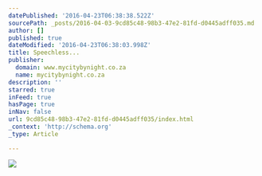 ```yaml
---
datePublished: '2016-04-23T06:38:38.522Z'
sourcePath: _posts/2016-04-03-9cd85c48-98b3-47e2-81fd-d0445adff035.md
author: []
published: true
dateModified: '2016-04-23T06:38:03.998Z'
title: Speechless...
publisher:
  domain: www.mycitybynight.co.za
  name: mycitybynight.co.za
description: ''
starred: true
inFeed: true
hasPage: true
inNav: false
url: 9cd85c48-98b3-47e2-81fd-d0445adff035/index.html
_context: 'http://schema.org'
_type: Article

---
```

![](https://s3-us-west-2.amazonaws.com/the-grid-img/p/6cacfcc9a1d2fd0fade815dcfa99fb01d3732a8e.jpg)